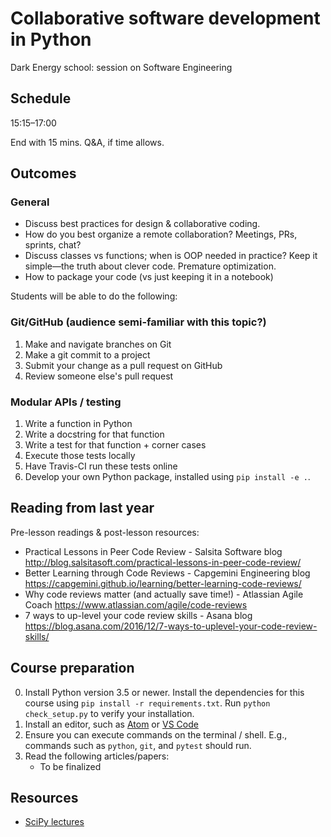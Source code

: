# Collaborative software development in Python

Dark Energy school: session on Software Engineering

## Schedule

15:15–17:00

End with 15 mins. Q&A, if time allows.

## Outcomes

### General

- Discuss best practices for design & collaborative coding.
- How do you best organize a remote collaboration?  Meetings, PRs,
  sprints, chat?
- Discuss classes vs functions; when is OOP needed in practice?  Keep
  it simple—the truth about clever code.  Premature optimization.
- How to package your code (vs just keeping it in a notebook)

Students will be able to do the following:

### Git/GitHub (audience semi-familiar with this topic?)

1. Make and navigate branches on Git
2. Make a git commit to a project
3. Submit your change as a pull request on GitHub
4. Review someone else's pull request

### Modular APIs / testing

1. Write a function in Python
2. Write a docstring for that function
3. Write a test for that function + corner cases
4. Execute those tests locally
5. Have Travis-CI run these tests online
6. Develop your own Python package, installed using
   `pip install -e .`.

## Reading from last year

Pre-lesson readings & post-lesson resources:

  - Practical Lessons in Peer Code Review - Salsita Software blog http://blog.salsitasoft.com/practical-lessons-in-peer-code-review/
  - Better Learning through Code Reviews - Capgemini Engineering blog https://capgemini.github.io/learning/better-learning-code-reviews/
  - Why code reviews matter (and actually save time!) - Atlassian Agile Coach https://www.atlassian.com/agile/code-reviews
  - 7 ways to up-level your code review skills - Asana blog https://blog.asana.com/2016/12/7-ways-to-uplevel-your-code-review-skills/

## Course preparation

0. Install Python version 3.5 or newer. Install the dependencies for
   this course using `pip install -r requirements.txt`.  Run `python
   check_setup.py` to verify your installation.
1. Install an editor, such as [Atom](https://atom.io/)
   or [VS Code](https://code.visualstudio.com/)
2. Ensure you can execute commands on the terminal / shell.  E.g.,
   commands such as `python`, `git`, and `pytest` should run.
3. Read the following articles/papers:
   - To be finalized

## Resources

- [SciPy lectures](http://scipy-lectures.org/)
